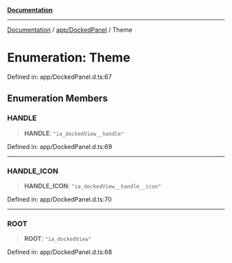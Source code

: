 [**Documentation**](../../../index.md)

***

[Documentation](../../../index.md) / [app/DockedPanel](../index.md) / Theme

# Enumeration: Theme

Defined in: app/DockedPanel.d.ts:67

## Enumeration Members

### HANDLE

> **HANDLE**: `"ia_dockedView__handle"`

Defined in: app/DockedPanel.d.ts:69

***

### HANDLE\_ICON

> **HANDLE\_ICON**: `"ia_dockedView__handle__icon"`

Defined in: app/DockedPanel.d.ts:70

***

### ROOT

> **ROOT**: `"ia_dockedView"`

Defined in: app/DockedPanel.d.ts:68
